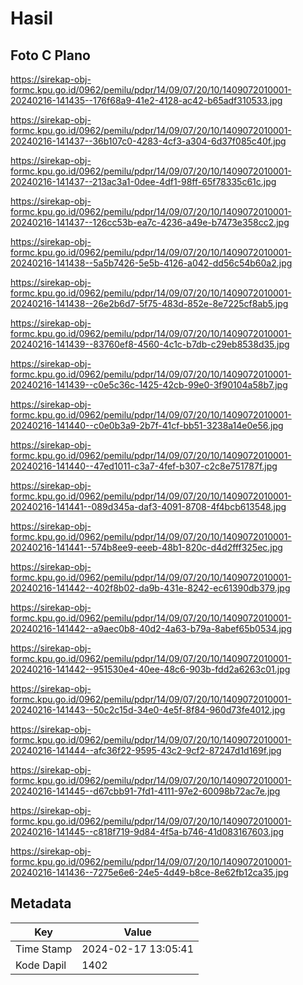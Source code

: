 # Hasil

## Foto C Plano

https://sirekap-obj-formc.kpu.go.id/0962/pemilu/pdpr/14/09/07/20/10/1409072010001-20240216-141435--176f68a9-41e2-4128-ac42-b65adf310533.jpg

https://sirekap-obj-formc.kpu.go.id/0962/pemilu/pdpr/14/09/07/20/10/1409072010001-20240216-141437--36b107c0-4283-4cf3-a304-6d37f085c40f.jpg

https://sirekap-obj-formc.kpu.go.id/0962/pemilu/pdpr/14/09/07/20/10/1409072010001-20240216-141437--213ac3a1-0dee-4df1-98ff-65f78335c61c.jpg

https://sirekap-obj-formc.kpu.go.id/0962/pemilu/pdpr/14/09/07/20/10/1409072010001-20240216-141437--126cc53b-ea7c-4236-a49e-b7473e358cc2.jpg

https://sirekap-obj-formc.kpu.go.id/0962/pemilu/pdpr/14/09/07/20/10/1409072010001-20240216-141438--5a5b7426-5e5b-4126-a042-dd56c54b60a2.jpg

https://sirekap-obj-formc.kpu.go.id/0962/pemilu/pdpr/14/09/07/20/10/1409072010001-20240216-141438--26e2b6d7-5f75-483d-852e-8e7225cf8ab5.jpg

https://sirekap-obj-formc.kpu.go.id/0962/pemilu/pdpr/14/09/07/20/10/1409072010001-20240216-141439--83760ef8-4560-4c1c-b7db-c29eb8538d35.jpg

https://sirekap-obj-formc.kpu.go.id/0962/pemilu/pdpr/14/09/07/20/10/1409072010001-20240216-141439--c0e5c36c-1425-42cb-99e0-3f90104a58b7.jpg

https://sirekap-obj-formc.kpu.go.id/0962/pemilu/pdpr/14/09/07/20/10/1409072010001-20240216-141440--c0e0b3a9-2b7f-41cf-bb51-3238a14e0e56.jpg

https://sirekap-obj-formc.kpu.go.id/0962/pemilu/pdpr/14/09/07/20/10/1409072010001-20240216-141440--47ed1011-c3a7-4fef-b307-c2c8e751787f.jpg

https://sirekap-obj-formc.kpu.go.id/0962/pemilu/pdpr/14/09/07/20/10/1409072010001-20240216-141441--089d345a-daf3-4091-8708-4f4bcb613548.jpg

https://sirekap-obj-formc.kpu.go.id/0962/pemilu/pdpr/14/09/07/20/10/1409072010001-20240216-141441--574b8ee9-eeeb-48b1-820c-d4d2fff325ec.jpg

https://sirekap-obj-formc.kpu.go.id/0962/pemilu/pdpr/14/09/07/20/10/1409072010001-20240216-141442--402f8b02-da9b-431e-8242-ec61390db379.jpg

https://sirekap-obj-formc.kpu.go.id/0962/pemilu/pdpr/14/09/07/20/10/1409072010001-20240216-141442--a9aec0b8-40d2-4a63-b79a-8abef65b0534.jpg

https://sirekap-obj-formc.kpu.go.id/0962/pemilu/pdpr/14/09/07/20/10/1409072010001-20240216-141442--951530e4-40ee-48c6-903b-fdd2a6263c01.jpg

https://sirekap-obj-formc.kpu.go.id/0962/pemilu/pdpr/14/09/07/20/10/1409072010001-20240216-141443--50c2c15d-34e0-4e5f-8f84-960d73fe4012.jpg

https://sirekap-obj-formc.kpu.go.id/0962/pemilu/pdpr/14/09/07/20/10/1409072010001-20240216-141444--afc36f22-9595-43c2-9cf2-87247d1d169f.jpg

https://sirekap-obj-formc.kpu.go.id/0962/pemilu/pdpr/14/09/07/20/10/1409072010001-20240216-141445--d67cbb91-7fd1-4111-97e2-60098b72ac7e.jpg

https://sirekap-obj-formc.kpu.go.id/0962/pemilu/pdpr/14/09/07/20/10/1409072010001-20240216-141445--c818f719-9d84-4f5a-b746-41d083167603.jpg

https://sirekap-obj-formc.kpu.go.id/0962/pemilu/pdpr/14/09/07/20/10/1409072010001-20240216-141436--7275e6e6-24e5-4d49-b8ce-8e62fb12ca35.jpg


## Metadata

| Key        | Value               |
| ---------- | ------------------- |
| Time Stamp | 2024-02-17 13:05:41 |
| Kode Dapil | 1402                |



